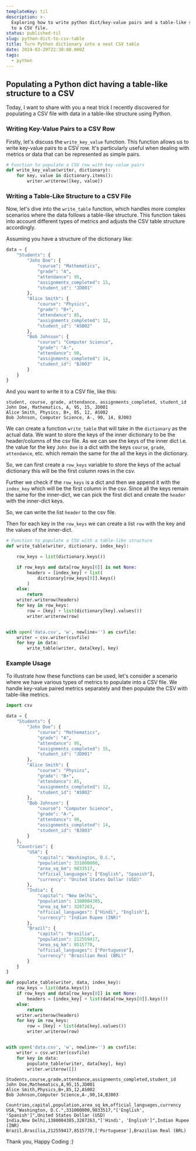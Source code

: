 ```yaml
---
templateKey: til
description: >-
  Exploring how to write python dict/key-value pairs and a table-like structure
  to a CSV file.
status: published-til
slug: python-dict-to-csv-table
title: Turn Python dictionary into a neat CSV table
date: 2024-03-20T22:30:00.000Z
tags:
  - python
---
```


## Populating a Python dict having a table-like structure to a CSV

Today, I want to share with you a neat trick I recently discovered for populating a CSV file with data in a table-like structure using Python.

### Writing Key-Value Pairs to a CSV Row

Firstly, let's discuss the `write_key_value` function. This function allows us to write key-value pairs to a CSV row. It's particularly useful when dealing with metrics or data that can be represented as simple pairs.

```python
# Function to populate a CSV row with key-value pairs
def write_key_value(writer, dictionary):
    for key, value in dictionary.items():
        writer.writerow([key, value])
```

### Writing a Table-Like Structure to a CSV File

Now, let's dive into the `write_table` function, which handles more complex scenarios where the data follows a table-like structure. This function takes into account different types of metrics and adjusts the CSV table structure accordingly.

Assuming you have a structure of the dictionary like:

```python
data = {
    "Students": {
        "John Doe": {
            "course": "Mathematics",
            "grade": "A",
            "attendance": 95,
            "assignments_completed": 15,
            "student_id": "JD001"
        },
        "Alice Smith": {
            "course": "Physics",
            "grade": "B+",
            "attendance": 85,
            "assignments_completed": 12,
            "student_id": "AS002"
        },
        "Bob Johnson": {
            "course": "Computer Science",
            "grade": "A-",
            "attendance": 90,
            "assignments_completed": 14,
            "student_id": "BJ003"
        }
    }
}
```

And you want to write it to a CSV file, like this:

```csv
student, course, grade, attendance, assignments_completed, student_id
John Doe, Mathematics, A, 95, 15, JD001
Alice Smith, Physics, B+, 85, 12, AS002
Bob Johnson, Computer Science, A-, 90, 14, BJ003
```

We can create a function `write_table` that will take in the `dictionary` as the actual data. We want to store the keys of the inner dictionary to be the header/columns of the csv file. As we can see the keys of the inner dict i.e. the value for the key `John Doe` is a dict with the keys `course`, `grade`, `attendance`, etc. which remain the same for the all the keys in the dictionary.

So, we can first create a `row_keys` variable to store the keys of the actual dictionary this will be the first column rows in the csv.

Further we check if the `row_keys` is a dict and then we append it with the `index_key` which will be the first column in the csv. Since all the keys remain the same for the inner-dict, we can pick the first dict and create the `header` with the inner-dict keys.

So, we can write the list `header` to the csv file.

Then for each key in the `row_keys` we can create a list `row` with the key and the values of the inner-dict.

```python
# Function to populate a CSV with a table-like structure
def write_table(writer, dictionary, index_key):

    row_keys = list(dictionary.keys())

    if row_keys and data[row_keys[0]] is not None:
        headers = [index_key] + list(
            dictionary[row_keys[0]].keys()
        )
    else:
        return
    writer.writerow(headers)
    for key in row_keys:
        row = [key] + list(dictionary[key].values())
        writer.writerow(row)


with open('data.csv', 'w', newline='') as csvfile:
    writer = csv.writer(csvfile)
    for key in data:
        write_table(writer, data[key], key)
```

### Example Usage

To illustrate how these functions can be used, let's consider a scenario where we have various types of metrics to populate into a CSV file. We handle key-value paired metrics separately and then populate the CSV with table-like metrics.

```python
import csv

data = {
    "Students": {
        "John Doe": {
            "course": "Mathematics",
            "grade": "A",
            "attendance": 95,
            "assignments_completed": 15,
            "student_id": "JD001"
        },
        "Alice Smith": {
            "course": "Physics",
            "grade": "B+",
            "attendance": 85,
            "assignments_completed": 12,
            "student_id": "AS002"
        },
        "Bob Johnson": {
            "course": "Computer Science",
            "grade": "A-",
            "attendance": 90,
            "assignments_completed": 14,
            "student_id": "BJ003"
        }
    },
    "Countries": {
        "USA": {
            "capital": "Washington, D.C.",
            "population": 331000000,
            "area_sq_km": 9833517,
            "official_languages": ["English", "Spanish"],
            "currency": "United States Dollar (USD)"
        },
        "India": {
            "capital": "New Delhi",
            "population": 1380004385,
            "area_sq_km": 3287263,
            "official_languages": ["Hindi", "English"],
            "currency": "Indian Rupee (INR)"
        },
        "Brazil": {
            "capital": "Brasília",
            "population": 212559417,
            "area_sq_km": 8515770,
            "official_languages": ["Portuguese"],
            "currency": "Brazilian Real (BRL)"
        }
    }
}

def populate_table(writer, data, index_key):
    row_keys = list(data.keys())
    if row_keys and data[row_keys[0]] is not None:
        headers = [index_key] + list(data[row_keys[0]].keys())
    else:
        return
    writer.writerow(headers)
    for key in row_keys:
        row = [key] + list(data[key].values())
        writer.writerow(row)


with open('data.csv', 'w', newline='') as csvfile:
    writer = csv.writer(csvfile)
    for key in data:
        populate_table(writer, data[key], key)
        writer.writerow([])
```

```csv
Students,course,grade,attendance,assignments_completed,student_id
John Doe,Mathematics,A,95,15,JD001
Alice Smith,Physics,B+,85,12,AS002
Bob Johnson,Computer Science,A-,90,14,BJ003

Countries,capital,population,area_sq_km,official_languages,currency
USA,"Washington, D.C.",331000000,9833517,"['English', 'Spanish']",United States Dollar (USD)
India,New Delhi,1380004385,3287263,"['Hindi', 'English']",Indian Rupee (INR)
Brazil,Brasília,212559417,8515770,['Portuguese'],Brazilian Real (BRL)
```

Thank you, Happy Coding :)
